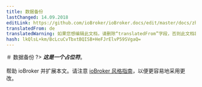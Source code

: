 ```yaml
---
title: 数据备份
lastChanged: 14.09.2018
editLink: https://github.com/ioBroker/ioBroker.docs/edit/master/docs/zh-cn/config/backup.md
translatedFrom: de
translatedWarning: 如果您想编辑此文档，请删除“translatedFrom”字段，否则此文档将再次自动翻译
hash: lkQlsL+km/BcLcuCvTbxtBQISB+HeFJrElvP59SVgaQ=
---
```

＃ 数据备份
?> ***这是一个占位符***。<br><br>帮助 ioBroker 并扩展本文。请注意 [ioBroker 风格指南](https://www.iobroker.net/#de/documentation/community/styleguidedoc.md)，以便更容易地采用更改。